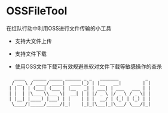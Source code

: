 # OSSFileTool
在红队行动中利用OSS进行文件传输的小工具

+ 支持大文件上传

+ 支持文件下载

+ 使用OSS文件下载可有效规避杀软对文件下载等敏感操作的查杀

```
   ____   _____ _____ ______ _ _   _______          _ 
  / __ \ / ____/ ____|  ____(_) | |__   __|        | |
 | |  | | (___| (___ | |__   _| | ___| | ___   ___ | |
 | |  | |\___ \\___ \|  __| | | |/ _ \ |/ _ \ / _ \| |
 | |__| |____) |___) | |    | | |  __/ | (_) | (_) | |
  \____/|_____/_____/|_|    |_|_|\___|_|\___/ \___/|_|
                                                      
                                            
```
